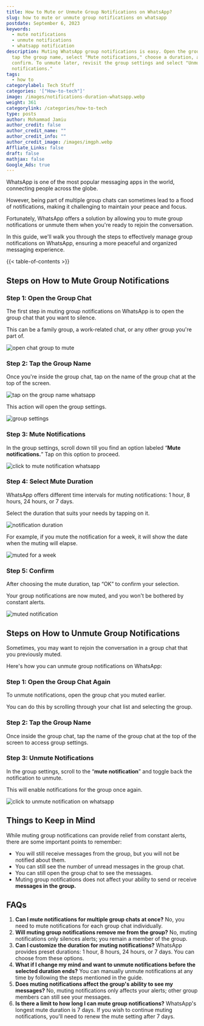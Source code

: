 ```yaml
---
title: How to Mute or Unmute Group Notifications on WhatsApp?
slug: how to mute or unmute group notifications on whatsapp
postdate: September 6, 2023
keywords:
  - mute notifications
  - unmute notifications
  - whatsapp notification
description: Muting WhatsApp group notifications is easy. Open the group chat,
  tap the group name, select "Mute notifications," choose a duration, and
  confirm. To unmute later, revisit the group settings and select "Unmute
  notifications."
tags:
  - how to
categorylabel: Tech Stuff
categories: '["How-to-tech"]'
image: /images/notifications-duration-whatsapp.webp
weight: 361
categorylink: /categories/how-to-tech
type: posts
author: Mohammad Jamiu
author_credit: false
author_credit_name: ""
author_credit_info: ""
author_credit_image: /images/imgph.webp
Affliate_Links: false
draft: false
mathjax: false
Google_Ads: true
---
```

WhatsApp is one of the most popular messaging apps in the world, connecting people across the globe. 

However, being part of multiple group chats can sometimes lead to a flood of notifications, making it challenging to maintain your peace and focus. 

Fortunately, WhatsApp offers a solution by allowing you to mute group notifications or unmute them when you're ready to rejoin the conversation. 

In this guide, we'll walk you through the steps to effectively manage group notifications on WhatsApp, ensuring a more peaceful and organized messaging experience.

{{< table-of-contents >}}

## **Steps on How to Mute Group Notifications**

### **Step 1: Open the Group Chat**

The first step in muting group notifications on WhatsApp is to open the group chat that you want to silence. 

This can be a family group, a work-related chat, or any other group you're part of.

![open chat group to mute](/images/open-group-chat-to-mute.webp "open chat group to mute")

### **Step 2: Tap the Group Name**

Once you're inside the group chat, tap on the name of the group chat at the top of the screen. 

![tap on the group name whatsapp](/images/tap-on-the-group-whatsapp.webp "tap on the group name whatsapp")

This action will open the group settings.

![group settings](/images/enter-or-tap-on-group-chat-setting.webp "group settings")

### **Step 3: Mute Notifications**

In the group settings, scroll down till you find an option labeled “**Mute notifications.**” Tap on this option to proceed.

![click to mute notification whatsapp](/images/scroll-to-mute-notification-whatsapp.webp "click to mute notification whatsapp")

### **Step 4: Select Mute Duration**

WhatsApp offers different time intervals for muting notifications: 1 hour, 8 hours, 24 hours, or 7 days. 

Select the duration that suits your needs by tapping on it.

![notification duration](/images/notifications-duration-whatsapp.webp "notification duration")

For example, if you mute the notification for a week, it will show the date when the muting will elapse.

![muted for a week](/images/muting-for-a-week-whatsapp.webp "muted for a week")

### **Step 5: Confirm**

After choosing the mute duration, tap “OK” to confirm your selection. 

Your group notifications are now muted, and you won't be bothered by constant alerts.

![muted notification](/images/notification-icon-on-the-group-whatsapp.webp "muted notification")

## **Steps on How to Unmute Group Notifications**

Sometimes, you may want to rejoin the conversation in a group chat that you previously muted. 

Here's how you can unmute group notifications on WhatsApp:

### **Step 1: Open the Group Chat Again**

To unmute notifications, open the group chat you muted earlier. 

You can do this by scrolling through your chat list and selecting the group.

### **Step 2: Tap the Group Name**

Once inside the group chat, tap the name of the group chat at the top of the screen to access group settings.

### **Step 3: Unmute Notifications**

In the group settings, scroll to the “**mute notification**” and toggle back the notification to unmute.

This will enable notifications for the group once again.

![click to unmute notification on whatsapp](/images/unmute-notifications-whatsapp.webp "click to unmute notification on whatsapp")

## **Things to Keep in Mind**

While muting group notifications can provide relief from constant alerts, there are some important points to remember:

* You will still receive messages from the group, but you will not be notified about them.
* You can still see the number of unread messages in the group chat.
* You can still open the group chat to see the messages.
* Muting group notifications does not affect your ability to send or receive **messages in the group.**

## **FAQs**

1. **Can I mute notifications for multiple group chats at once?** No, you need to mute notifications for each group chat individually.
2. **Will muting group notifications remove me from the group?** No, muting notifications only silences alerts; you remain a member of the group.
3. **Can I customize the duration for muting notifications?** WhatsApp provides preset durations: 1 hour, 8 hours, 24 hours, or 7 days. You can choose from these options.
4. **What if I change my mind and want to unmute notifications before the selected duration ends?** You can manually unmute notifications at any time by following the steps mentioned in the guide.
5. **Does muting notifications affect the group's ability to see my messages?** No, muting notifications only affects your alerts; other group members can still see your messages.
6. **Is there a limit to how long I can mute group notifications?** WhatsApp's longest mute duration is 7 days. If you wish to continue muting notifications, you'll need to renew the mute setting after 7 days.